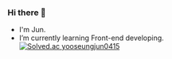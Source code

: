 ### Hi there 👋
- I'm Jun.
- I’m currently learning Front-end developing.
[![Solved.ac
yooseungjun0415](http://mazassumnida.wtf/api/v2/generate_badge?boj={yooseungjun0415})](https://solved.ac/{yooseungjun0415})

<!--
**SJJuunnY/SJJuunnY** is a ✨ _special_ ✨ repository because its `README.md` (this file) appears on your GitHub profile.

Here are some ideas to get you started:
- 🔭 I’m currently working on ...
- 🌱 I’m currently learning ...
- 👯 I’m looking to collaborate on ...
- 🤔 I’m looking for help with ...
- 💬 Ask me about ...
- 📫 How to reach me: ...
- 😄 Pronouns: ...
- ⚡ Fun fact: ...
-->
